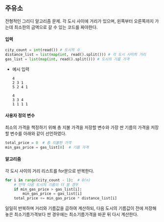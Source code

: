 ## 주유소

전형적인 그리디 알고리즘 문제.
각 도시 사이에 거리가 있으며, 왼쪽부터 오른쪽까지 가는데 최소한의 금액으로 갈 수 있는 코드를 짜야한다.

#### 입력

```python
city_count = int(read()) # 도시의 수
distance_list = list(map(int, read().split())) # 각 도시 사이의 거리
gas_list = list(map(int, read().split())) # 도시의 기름 가격
```

- 예시 입력
  ```
  4
  2 3 1
  5 2 4 1
  ```
  ```
  4
  3 3 4
  1 1 1 1
  ```

#### 사용자 정의 변수

최소의 가격을 책정하기 위해 총 지불 가격을 저장할 변수와
가장 싼 기름의 가격을 저장할 변수를 아래와 같이 선언하였다.

```python
total_price = 0  # 총 지불한 가격
min_gas_price = gas_list[0]  # 기름 가격
```

#### 알고리즘

각 도시 사이의 거리 리스트를 for문으로 반복한다.

```python
for i in range(city_count - 1):  # O(n)
    # 만약 다음 도시의 기름이 더 쌀 경우
    if min_gas_price > gas_list[i]:
        min_gas_price = gas_list[i]
    total_price += min_gas_price * distance_list[i]
```

일일히 반복하며 거리와 기름값을 곱하여 계산하되, 다음 도시의 기름값이 전에 저장해놓은 최소기름가격보다 싼 경우에는 최소기름가격을 바꾼 뒤 다시 계산한다.
